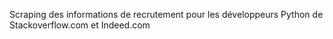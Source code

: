 Scraping des informations de recrutement pour les développeurs Python de Stackoverflow.com et Indeed.com
